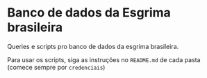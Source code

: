 # Banco de dados da Esgrima brasileira
Queries e scripts pro banco de dados da esgrima brasileira.

Para usar os scripts, siga as instruções no `README.md` de cada pasta (comece sempre por `credenciais`)
